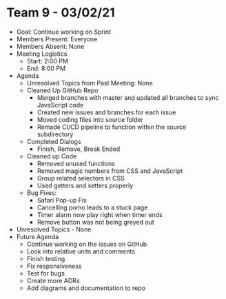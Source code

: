 # Team 9 - 03/02/21

- Goal: Continue working on Sprint
- Members Present: Everyone
- Members Absent: None
- Meeting Logistics
  - Start: 2:00 PM
  - End: 8:00 PM
- Agenda
  - Unresolved Topics from Past Meeting: None
  - Cleaned Up GitHub Repo
    - Merged branches with master and updated all branches to sync JavaScript code
    - Created new issues and branches for each issue
    - Moved coding files into source folder
    - Remade CI/CD pipeline to function within the source subdirectory
  - Completed Dialogs
    - Finish, Remove, Break Ended
  - Cleaned up Code
    - Removed unused functions
    - Removed magic numbers from CSS and JavaScript
    - Group related selectors in CSS
    - Used getters and setters properly
  - Bug Fixes:
    - Safari Pop-up Fix
    - Cancelling pomo leads to a stuck page
    - Timer alarm now play right when timer ends
    - Remove button was not being greyed out
- Unresolved Topics - None
- Future Agenda
  - Continue working on the issues on GitHub
  - Look into relative units and comments
  - Finish testing
  - Fix responsiveness
  - Test for bugs
  - Create more ADRs
  - Add diagrams and documentation to repo
